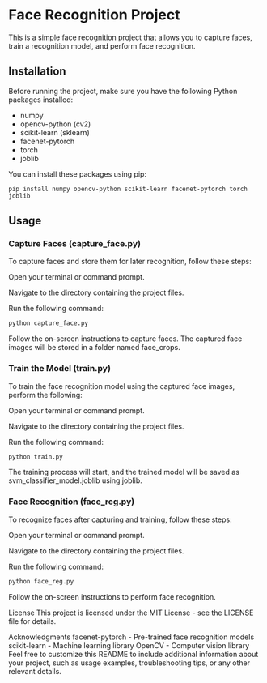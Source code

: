 # Face Recognition Project

This is a simple face recognition project that allows you to capture faces, train a recognition model, and perform face recognition.

## Installation

Before running the project, make sure you have the following Python packages installed:

- numpy
- opencv-python (cv2)
- scikit-learn (sklearn)
- facenet-pytorch
- torch
- joblib

You can install these packages using pip:

```shell
pip install numpy opencv-python scikit-learn facenet-pytorch torch joblib 
```
## Usage
### Capture Faces (capture_face.py)

To capture faces and store them for later recognition, follow these steps:

Open your terminal or command prompt.

Navigate to the directory containing the project files.

Run the following command:

```bash
python capture_face.py
```
Follow the on-screen instructions to capture faces. The captured face images will be stored in a folder named face_crops.

### Train the Model (train.py)
To train the face recognition model using the captured face images, perform the following:

Open your terminal or command prompt.

Navigate to the directory containing the project files.

Run the following command:

```bash
python train.py
```

The training process will start, and the trained model will be saved as svm_classifier_model.joblib using joblib.

### Face Recognition (face_reg.py)

To recognize faces after capturing and training, follow these steps:

Open your terminal or command prompt.

Navigate to the directory containing the project files.

Run the following command:

```bash
python face_reg.py
```
Follow the on-screen instructions to perform face recognition.

License
This project is licensed under the MIT License - see the LICENSE file for details.

Acknowledgments
facenet-pytorch - Pre-trained face recognition models
scikit-learn - Machine learning library
OpenCV - Computer vision library
Feel free to customize this README to include additional information about your project, such as usage examples, troubleshooting tips, or any other relevant details.

